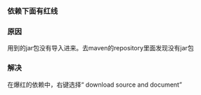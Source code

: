 ### 依赖下面有红线

### 原因

用到的jar包没有导入进来。去maven的repository里面发现没有jar包

### 解决

在爆红的依赖中，右键选择“ download source and document”




